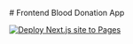 # Frontend Blood Donation App

[![Deploy Next.js site to Pages](https://github.com/wilfriedago/blood-donation-app-frontend/actions/workflows/deploy.yml/badge.svg?branch=gh-pages)](https://github.com/wilfriedago/blood-donation-app-frontend/actions/workflows/deploy.yml)
